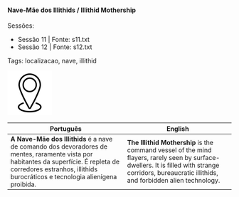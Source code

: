 
#### Nave-Mãe dos Illithids / Illithid Mothership

Sessões:  
- Sessão 11 | Fonte: s11.txt  
- Sessão 12 | Fonte: s12.txt  

Tags: localizacao, nave, illithid

![Nave-Mãe dos Illithids](docs/dm/-/locations/blank.png)

| Português                                                                                                                                                                                                             | English                                                                                                                                                                                              |
| --------------------------------------------------------------------------------------------------------------------------------------------------------------------------------------------------------------------- | ---------------------------------------------------------------------------------------------------------------------------------------------------------------------------------------------------- |
| **A Nave-Mãe dos Illithids** é a nave de comando dos devoradores de mentes, raramente vista por habitantes da superfície. É repleta de corredores estranhos, illithids burocráticos e tecnologia alienígena proibida. | **The Illithid Mothership** is the command vessel of the mind flayers, rarely seen by surface-dwellers. It is filled with strange corridors, bureaucratic illithids, and forbidden alien technology. |

